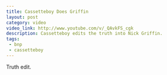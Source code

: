 ```yaml
---
title: Cassetteboy Does Griffin
layout: post
category: video
video_link: http://www.youtube.com/v/_QAvkFS_cgk
description: Cassetteboy edits the truth into Nick Griffin.
tags:
 - bnp
 - cassetteboy
---
```


Truth edit.